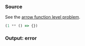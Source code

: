 ### Source
See the [arrow function level problem](../../../../parser/docs/arrow-function-level-problem.md).

```js
(1 ** () => {})
```

### Output: error
